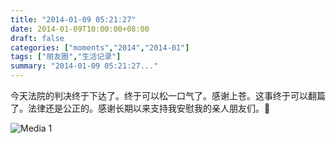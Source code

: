 ```yaml
---
title: "2014-01-09 05:21:27"
date: 2014-01-09T10:00:00+08:00
draft: false
categories: ["moments","2014","2014-01"]
tags: ["朋友圈","生活记录"]
summary: "2014-01-09 05:21:27..."
---
```


今天法院的判决终于下达了。终于可以松一口气了。感谢上苍。这事终于可以翻篇了。法律还是公正的。感谢长期以来支持我安慰我的亲人朋友们。

![Media 1](/Moments/photos/2014-01-09/201401090521270.jpg)
